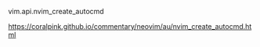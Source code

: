 vim.api.nvim_create_autocmd

https://coralpink.github.io/commentary/neovim/au/nvim_create_autocmd.html

